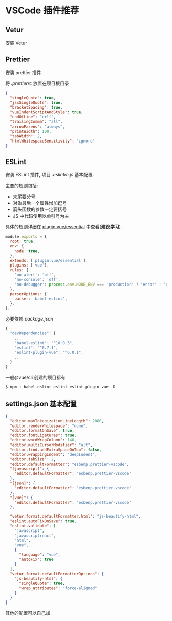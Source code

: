 # VSCode 插件推荐

## Vetur

安装 Vetur

## Prettier

安装 prettier 插件

将 _.prettierrc_ 放置在项目根目录

```json
{
  "singleQuote": true,
  "jsxSingleQuote": true,
  "bracketSpacing": true,
  "vueIndentScriptAndStyle": true,
  "endOfLine": "crlf",
  "trailingComma": "all",
  "arrowParens": "always",
  "printWidth": 100,
  "tabWidth": 2,
  "htmlWhitespaceSensitivity": "ignore"
}
```

## ESLint

安装 ESLint 插件, 项目 _.eslintrc.js_ 基本配置.

主要的规则包括:

- 末尾要分号
- 对象最后一个属性增加逗号
- 箭头函数的参数一定要括号
- JS 中代码使用以单引号为主

具体的规则详细在 [plugin:vue/essential](https://eslint.vuejs.org/rules/#priority-a-essential-error-prevention) 中查看(**建议学习**).

```javascript
module.exports = {
  root: true,
  env: {
    node: true,
  },
  extends: ['plugin:vue/essential'],
  plugins: ['vue'],
  rules: {
    'no-alert': 'off',
    'no-console': 'off',
    'no-debugger': process.env.NODE_ENV === 'production' ? 'error' : 'off',
  },
  parserOptions: {
    parser: 'babel-eslint',
  },
};
```

必要依赖 _package.json_

```javascript
{
  "devDependencies": {
    ...
    "babel-eslint": "^10.0.3",
    "eslint": "^6.7.1",
    "eslint-plugin-vue": "^6.0.1",
    ...
  }
}
```

一般@vue/cli 创建的项目都有

```shell
$ npm i babel-eslint eslint eslint-plugin-vue -D
```

## settings.json 基本配置

```json
{
  "editor.maxTokenizationLineLength": 2000,
  "editor.renderWhitespace": "none",
  "editor.formatOnSave": true,
  "editor.fontLigatures": true,
  "editor.wordWrapColumn": 140,
  "editor.multiCursorModifier": "alt",
  "editor.find.addExtraSpaceOnTop": false,
  "editor.wrappingIndent": "deepIndent",
  "editor.tabSize": 2,
  "editor.defaultFormatter": "esbenp.prettier-vscode",
  "[javascript]": {
    "editor.defaultFormatter": "esbenp.prettier-vscode"
  },
  "[json]": {
    "editor.defaultFormatter": "esbenp.prettier-vscode"
  },
  "[vue]": {
    "editor.defaultFormatter": "esbenp.prettier-vscode"
  },

  "vetur.format.defaultFormatter.html": "js-beautify-html",
  "eslint.autoFixOnSave": true,
  "eslint.validate": [
    "javascript",
    "javascriptreact",
    "html",
    "vue",
    {
      "language": "vue",
      "autoFix": true
    }
  ],
  "vetur.format.defaultFormatterOptions": {
    "js-beautify-html": {
      "singleQuote": true,
      "wrap_attributes": "force-aligned"
    }
  }
}
```

其他的配置可以自己加
